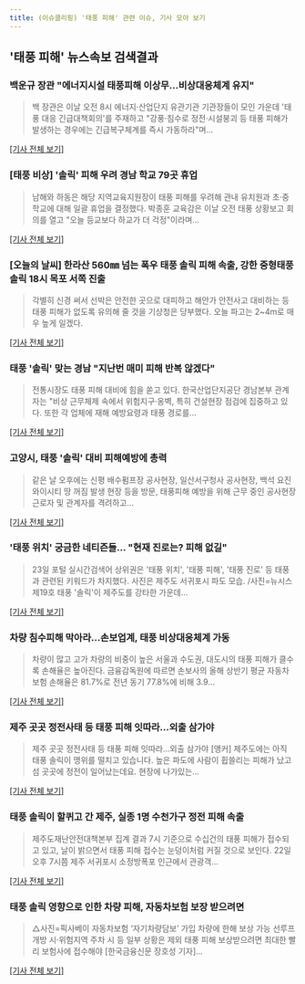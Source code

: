 ```yaml
---
title: (이슈클리핑) '태풍 피해' 관련 이슈, 기사 모아 보기
---
```

## **'태풍 피해'** 뉴스속보 검색결과
### 백운규 장관 "에너지시설 태풍피해 이상무…비상대응체계 유지"

>백 장관은 이날 오전 8시 에너지·산업단지 유관기관 기관장들이 모인 가운데 '태풍 대응 긴급대책회의'를 주재하고 "강풍·침수로 정전·시설붕괴 등 태풍 피해가 발생하는 경우에는 긴급복구체계를 즉시 가동하라"며...

[[기사 전체 보기]](http://news1.kr/articles/?3405851)

### [태풍 비상] '솔릭' 피해 우려 경남 학교 79곳 휴업

>남해와 하동은 해당 지역교육지원장이 태풍 피해를 우려해 관내 유치원과 초·중학교에 대해 일괄 휴업을 결정했다. 박종훈 교육감은 이날 오전 태풍 상황보고 회의를 열고 "오늘 등교보다 하교가 더 걱정"이라며...

[[기사 전체 보기]](http://app.yonhapnews.co.kr/YNA/Basic/SNS/r.aspx?c=AKR20180823028500052&did=1195m)

### [오늘의 날씨] 한라산 560㎜ 넘는 폭우 태풍 솔릭 피해 속출, 강한 중형태풍 솔릭 18시 목포 서쪽 진출

>각별히 신경 써서 선박은 안전한 곳으로 대피하고 해안가 안전사고 대비하는 등 태풍 피해가 없도록 유의해 줄 것을 기상청은 당부했다. 오늘 파고는 2~4m로 매우 높게 일겠다.

[[기사 전체 보기]](http://www.iloveorganic.co.kr/news/articleView.html?idxno=216216)

### 태풍 '솔릭' 맞는 경남 "지난번 매미 피해 반복 않겠다"

>전통시장도 태풍 피해 대비에 힘을 쏟고 있다. 한국산업단지공단 경남본부 관계자는 "비상 근무체제 속에서 위험지구·옹벽, 특히 건설현장 점검에 집중하고 있다. 또한 각 업체에 재해 예방요령과 태풍 경로를...

[[기사 전체 보기]](http://www.idomin.com/?mod=news&act=articleView&idxno=574111)

### 고양시, 태풍 '솔릭' 대비 피해예방에 총력

>같은 날 오후에는 신평 배수펌프장 공사현장, 일산서구청사 공사현장, 백석 요진 와이시티 땅 꺼짐 발생 현장 등을 방문, 태풍피해 예방을 위해 근무 중인 공사현장 근로자 및 관계자를 격려하고...

[[기사 전체 보기]](http://www.ilyoseoul.co.kr/news/articleView.html?idxno=249182)

### '태풍 위치' 궁금한 네티즌들… "현재 진로는? 피해 없길"

>23일 포털 실시간검색어 상위권은 '태풍 위치', '태풍 피해', '태풍 진로' 등 태풍과 관련된 키워드가 차지했다. 사진은 제주도 서귀포시 파도 모습. /사진=뉴시스 제19호 태풍 '솔릭'이 제주도를 강타한 가운데...

[[기사 전체 보기]](http://moneys.mt.co.kr/news/mwView.php?no=2018082308248068243)

### 차량 침수피해 막아라…손보업계, 태풍 비상대응체계 가동

>차량이 많고 고가 차량의 비중이 높은 서울과 수도권, 대도시의 태풍 피해가 클수록 손해율은 높아진다. 금융감독원에 따르면 손보사의 올해 상반기 평균 자동차보험 손해율은 81.7%로 전년 동기 77.8%에 비해 3.9...

[[기사 전체 보기]](http://www.newsway.co.kr/news/view?tp=1&ud=2018082308512145175)

### 제주 곳곳 정전사태 등 태풍 피해 잇따라…외출 삼가야

>제주 곳곳 정전사태 등 태풍 피해 잇따라…외출 삼가야 [앵커] 제주도에는 아직 태풍 솔릭이 맹위를 떨치고 있습니다. 높은 파도에 사람이 휩쓸리는 피해가 났고 섬 곳곳에 정전이 일어났는데요. 현장에 나가있는...

[[기사 전체 보기]](http://www.yonhapnewstv.co.kr/MYH20180823004000038/?did=1825m)

### 태풍 솔릭이 할퀴고 간 제주, 실종 1명 수천가구 정전 피해 속출

>제주도재난안전대책본부 집계 결과 7시 기준으로 수십건의 태풍 피해가 접수되고 있고, 날이 밝으면서 태풍 피해 접수는 눈덩이처럼 커질 것으로 보인다. 22일 오후 7시쯤 제주 서귀포시 소정방폭포 인근에서 관광객...

[[기사 전체 보기]](http://news.khan.co.kr/kh_news/khan_art_view.html?artid=201808230847001&code=620100)

### 태풍 솔릭 영향으로 인한 차량 피해, 자동차보험 보장 받으려면

>△사진=픽사베이 자동차보험 ‘자기차량담보’ 가입 차량에 한해 보상 가능 선루프 개방 시·위험지역 주차 시 등 일부 상황은 제외 태풍 피해 보상받으려면 최대한 빨리 보험사에 접수해야 [한국금융신문 장호성 기자]...

[[기사 전체 보기]](http://www.fntimes.com/html/view.php?ud=2018082308425767515e6e69892f_18)


